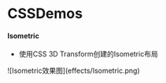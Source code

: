 # CSSDemos

#### Isometric
<ul>
<li>使用CSS 3D Transform创建的Isometric布局</li>
</ul>
![Isometric效果图](effects/Isometric.png)
